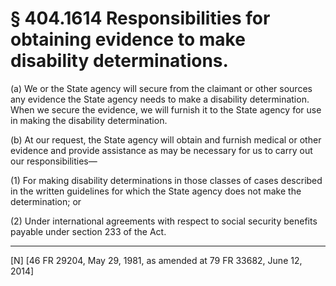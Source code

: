 # § 404.1614   Responsibilities for obtaining evidence to make disability determinations.

(a) We or the State agency will secure from the claimant or other sources any evidence the State agency needs to make a disability determination. When we secure the evidence, we will furnish it to the State agency for use in making the disability determination.


(b) At our request, the State agency will obtain and furnish medical or other evidence and provide assistance as may be necessary for us to carry out our responsibilities—


(1) For making disability determinations in those classes of cases described in the written guidelines for which the State agency does not make the determination; or


(2) Under international agreements with respect to social security benefits payable under section 233 of the Act.



---

[N] [46 FR 29204, May 29, 1981, as amended at 79 FR 33682, June 12, 2014]




